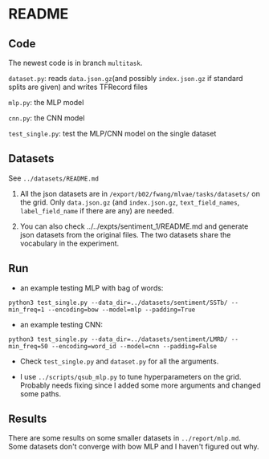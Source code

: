 # README

## Code

The newest code is in branch `multitask`.

`dataset.py`: reads `data.json.gz`(and possibly `index.json.gz` if standard splits are given) and writes TFRecord files

`mlp.py`: the MLP model

`cnn.py`: the CNN model

`test_single.py`: test the MLP/CNN model on the single dataset


## Datasets

See `../datasets/README.md`

1. All the json datasets are in `/export/b02/fwang/mlvae/tasks/datasets/` on the grid. Only `data.json.gz` (and `index.json.gz`, `text_field_names`, `label_field_name` if there are any) are needed.

2. You can also check ../../expts/sentiment_1/README.md and generate json datasets from the original files. The two datasets share the vocabulary in the experiment.

## Run

- an example testing MLP with bag of words:

```
python3 test_single.py --data_dir=../datasets/sentiment/SSTb/ --min_freq=1 --encoding=bow --model=mlp --padding=True
```

- an example testing CNN:

```
python3 test_single.py --data_dir=../datasets/sentiment/LMRD/ --min_freq=50 --encoding=word_id --model=cnn --padding=False
```

- Check `test_single.py` and `dataset.py` for all the arguments.

- I use `../scripts/qsub_mlp.py` to tune hyperparameters on the grid. Probably needs fixing since I added some more arguments and changed some paths.


## Results

There are some results on some smaller datasets in `../report/mlp.md`. Some datasets don't converge with bow MLP and I haven't figured out why.

